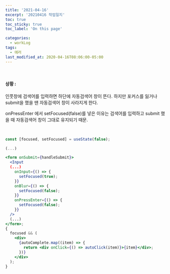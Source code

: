 ```yaml
---
title: '2021-04-16'
excerpt: '20210416 작업일지'
toc: true
toc_sticky: true
toc_label: 'On this page'

categories:
  - workLog
tags:
  - 에러
last_modified_at: 2020-04-16T08:06:00-05:00
---
```


<br>

#### 상황 :

인풋창에 검색어를 입력하면 하단에 자동검색어 창이 뜬다. 하지만 포커스를 잃거나 submit을 했을 땐 자동검색어 창이 사라지게 한다.

onPressEnter 에서 setFocused(false)를 넣은 이유는 검색어를 입력하고 submit 했을 때 자동검색어 창이 그대로 유지되기 때문.

<br>

```jsx
const [focused, setFocused] = useState(false);

(...)

<form onSubmit={handleSubmit}>
  <Input
  (...)
    onInput={() => {
      setFocused(true);
    }}
    onBlur={() => {
      setFocused(false);
    }}
    onPressEnter={() => {
      setFocused(false);
    }}
  />
  (...)
</form>;
{
  focused && (
    <div>
      {autoComplete.map((item) => {
        return <div onClick={() => autoClick(item)}>{item}</div>;
      })}
    </div>
  );
}
```

